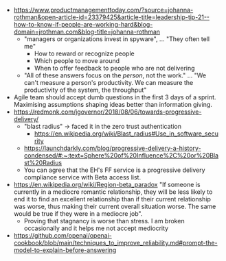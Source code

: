 - https://www.productmanagementtoday.com/?source=johanna-rothman&open-article-id=23379425&article-title=leadership-tip-21--how-to-know-if-people-are-working-hard&blog-domain=jrothman.com&blog-title=johanna-rothman
	- "managers or organizations invest in spyware", ... "They often tell me"
		- How to reward or recognize people
		- Which people to move around
		- When to offer feedback to people who are not delivering
	- "All of these answers focus on the _person_, not the work." ... "We can't measure a person's productivity. We can measure the productivity of the system, the throughput"
- Agile team should accept dumb questions in the first 3 days of a sprint. Maximising assumptions shaping ideas better than information giving.
- https://redmonk.com/jgovernor/2018/08/06/towards-progressive-delivery/
	- "blast radius" -> faced it in the zero trust authentication 
		- https://en.wikipedia.org/wiki/Blast_radius#Use_in_software_security
	- https://launchdarkly.com/blog/progressive-delivery-a-history-condensed/#:~:text=Sphere%20of%20Influence%2C%20or%20Blast%20Radius
	- You can agree that the EH's FF service is a progressive delivery compliance service with Beta access list.
- https://en.wikipedia.org/wiki/Region-beta_paradox "If someone is currently in a mediocre romantic relationship, they will be less likely to end it to find an excellent relationship than if their current relationship was worse, thus making their current overall situation worse. The same would be true if they were in a mediocre job". 
	- Proving that stagnancy is worse than stress. I am broken occasionally and it helps me not accept mediocrity
- https://github.com/openai/openai-cookbook/blob/main/techniques_to_improve_reliability.md#prompt-the-model-to-explain-before-answering